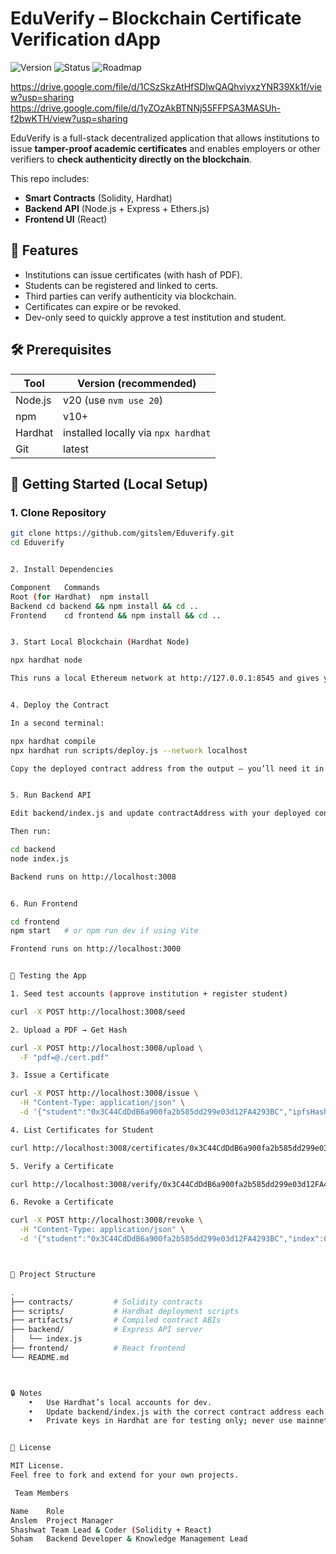 # EduVerify – Blockchain Certificate Verification dApp

![Version](https://img.shields.io/badge/version-1.0.0-blue)
![Status](https://img.shields.io/badge/status-active-success)
![Roadmap](https://img.shields.io/badge/next%20release-v2.0-lightgrey)

https://drive.google.com/file/d/1CSzSkzAtHfSDlwQAQhviyxzYNR39Xk1f/view?usp=sharing
https://drive.google.com/file/d/1yZOzAkBTNNj55FFPSA3MASUh-f2bwKTH/view?usp=sharing


EduVerify is a full-stack decentralized application that allows institutions to issue **tamper-proof academic certificates** and enables employers or other verifiers to **check authenticity directly on the blockchain**.

This repo includes:
- **Smart Contracts** (Solidity, Hardhat)
- **Backend API** (Node.js + Express + Ethers.js)
- **Frontend UI** (React)


## 📌 Features
- Institutions can issue certificates (with hash of PDF).
- Students can be registered and linked to certs.
- Third parties can verify authenticity via blockchain.
- Certificates can expire or be revoked.
- Dev-only seed to quickly approve a test institution and student.


## 🛠️ Prerequisites
| Tool | Version (recommended) |
|------|------------------------|
| Node.js | v20 (use `nvm use 20`) |
| npm | v10+ |
| Hardhat | installed locally via `npx hardhat` |
| Git | latest |


## 🚀 Getting Started (Local Setup)

### 1. Clone Repository
```bash
git clone https://github.com/gitslem/Eduverify.git
cd Eduverify


2. Install Dependencies

Component	Commands
Root (for Hardhat)	npm install
Backend	cd backend && npm install && cd ..
Frontend	cd frontend && npm install && cd ..


3. Start Local Blockchain (Hardhat Node)

npx hardhat node

This runs a local Ethereum network at http://127.0.0.1:8545 and gives you test accounts.


4. Deploy the Contract

In a second terminal:

npx hardhat compile
npx hardhat run scripts/deploy.js --network localhost

Copy the deployed contract address from the output — you’ll need it in the backend.


5. Run Backend API

Edit backend/index.js and update contractAddress with your deployed contract address if different.

Then run:

cd backend
node index.js

Backend runs on http://localhost:3008


6. Run Frontend

cd frontend
npm start   # or npm run dev if using Vite

Frontend runs on http://localhost:3000


🧪 Testing the App

1. Seed test accounts (approve institution + register student)

curl -X POST http://localhost:3008/seed

2. Upload a PDF → Get Hash

curl -X POST http://localhost:3008/upload \
  -F "pdf=@./cert.pdf"

3. Issue a Certificate

curl -X POST http://localhost:3008/issue \
  -H "Content-Type: application/json" \
  -d '{"student":"0x3C44CdDdB6a900fa2b585dd299e03d12FA4293BC","ipfsHash":"<HASH>","expiresAt":1893456000}'

4. List Certificates for Student

curl http://localhost:3008/certificates/0x3C44CdDdB6a900fa2b585dd299e03d12FA4293BC

5. Verify a Certificate

curl http://localhost:3008/verify/0x3C44CdDdB6a900fa2b585dd299e03d12FA4293BC/0/<HASH>

6. Revoke a Certificate

curl -X POST http://localhost:3008/revoke \
  -H "Content-Type: application/json" \
  -d '{"student":"0x3C44CdDdB6a900fa2b585dd299e03d12FA4293BC","index":0}'



📂 Project Structure

.
├── contracts/         # Solidity contracts
├── scripts/           # Hardhat deployment scripts
├── artifacts/         # Compiled contract ABIs
├── backend/           # Express API server
│   └── index.js
├── frontend/          # React frontend
└── README.md



🔒 Notes
	•	Use Hardhat’s local accounts for dev.
	•	Update backend/index.js with the correct contract address each time you redeploy.
	•	Private keys in Hardhat are for testing only; never use mainnet keys.


📜 License

MIT License.
Feel free to fork and extend for your own projects.

 Team Members

Name	Role
Anslem	Project Manager
Shashwat Team Lead & Coder (Solidity + React)
Soham	Backend Developer & Knowledge Management Lead

